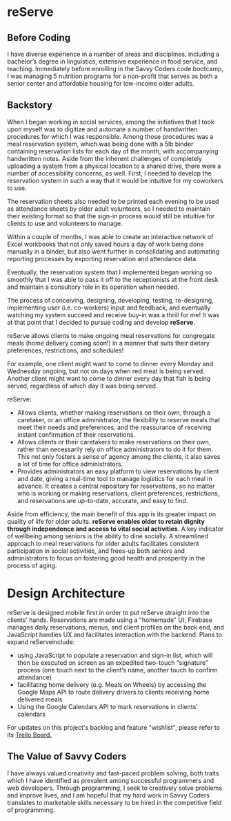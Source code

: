 # reServe


## Before Coding

I have diverse experience in a number of areas and disciplines, including a bachelor’s degree in linguistics, extensive experience in food service, and teaching. Immediately before enrolling in the Savvy Coders code bootcamp, I was managing 5 nutrition programs for a non-profit that serves as both a senior center and affordable housing for low-income older adults.

## Backstory
When I began working in social services, among the initiatives that I took upon myself was to digitize and automate a number of handwritten procedures for which I was responsible. Among those procedures was a meal reservation system, which was being done with a 5lb binder containing reservation lists for each day of the month, with accompanying handwritten notes. Aside from the inherent challenges of completely uploading a system from a physical location to a shared drive, there were a number of accessibility concerns, as well.
First, I needed to develop the reservation system in such a way that it would be intuitive for my coworkers to use.

The reservation sheets also needed to be printed each evening to be used as attendance sheets by older adult volunteers, so I needed to maintain their existing format so that the sign-in process would still be intuitive for clients to use and volunteers to manage.

Within a couple of months, I was able to create an interactive network of Excel workbooks that not only saved hours a day of work being done manually in a binder, but also went further in consolidating and automating reporting processes by exporting reservation and attendance data.

Eventually, the reservation system that I implemented began working so smoothly that I was able to pass it off to the receptionists at the front desk and maintain a consultory role in its operation when needed.

The process of conceiving, designing, developing, testing, re-designing, implementing user (i.e. co-workers) input and feedback, and eventually watching my system succeed and receive buy-in was a thrill for me! It was at that point that I decided to pursue coding and develop **reServe**.

reServe allows clients to make ongoing meal reservations for congregate meals (home delivery coming soon!) in a manner that suits their dietary preferences, restrictions, and schedules!

For example, one client might want to come to dinner every Monday and Wednesday ongoing, but not on days when red meat is being served. Another client might want to come to dinner every day that fish is being served, regardless of which day it was being served.

reServe:
- Allows clients, whether making reservations on their own, through a caretaker, or an office administrator, the flexibility to reserve meals that meet their needs and preferences, and the reassurance of receiving instant confirmation of their reservations.
- Allows clients or their caretakers to make reservations on their own, rather than necessarily rely on office administrators to do it for them. This not only fosters a sense of agency among the clients, it also saves a lot of time for office administrators.
- Provides administrators an easy platform to view reservations by client and date, giving a real-time tool to manage logistics for each meal in advance.
It creates a central repository for reservations, so no matter who is working or making reservations, client preferences, restrictions, and reservations are up-to-date, accurate, and easy to find.

Aside from efficiency, the main benefit of this app is its greater impact on quality of life for older adults. **reServe enables older to retain dignity through independence and access to vital social activities**. A key indicator of wellbeing among seniors is the ability to dine socially. A streamlined approach to meal reservations for older adults facilitates consistent participation in social activities, and frees-up both seniors and administrators to focus on fostering good health and prosperity in the process of aging.



# Design Architecture
reServe is designed mobile first in order to put reServe straight into the clients’ hands. Reservations are made using a "homemade" UI, Firebase manages daily reservations, menus, and client profiles on the back end, and JavaScript handles UX and facilitates interaction with the backend.
Plans to expand reServeinclude:
  - using JavaScript to populate a reservation and sign-in list, which will then be executed on screen as an expedited two-touch “signature” process (one touch next to the client’s name, another touch to confirm attendance)
  - facilitating home delivery (e.g. Meals on Wheels) by accessing the Google Maps API to route delivery drivers to clients receiving home delivered meals
  - Using the Google Calendars API to mark reservations in clients’ calendars

  For updates on this project's backlog and feature "wishlist", please refer to its [Trello Board.](https://trello.com/b/iUySdK62/ezra-rabinsky-capstone)




## The Value of Savvy Coders
I have always valued creativity and fast-paced problem solving, both traits which I have identified as prevalent among successful programmers and web developers. Through programming, I seek to creatively solve problems and improve lives, and I am hopeful that my hard work in Savvy Coders translates to marketable skills necessary to be hired in the competitive field of programming.


